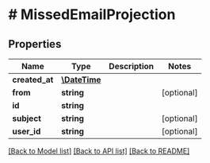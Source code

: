 # # MissedEmailProjection

## Properties

Name | Type | Description | Notes
------------ | ------------- | ------------- | -------------
**created_at** | [**\DateTime**](\DateTime) |  | 
**from** | **string** |  | [optional] 
**id** | **string** |  | 
**subject** | **string** |  | [optional] 
**user_id** | **string** |  | [optional] 

[[Back to Model list]](../../README#documentation-for-models) [[Back to API list]](../../README#documentation-for-api-endpoints) [[Back to README]](../../README)


